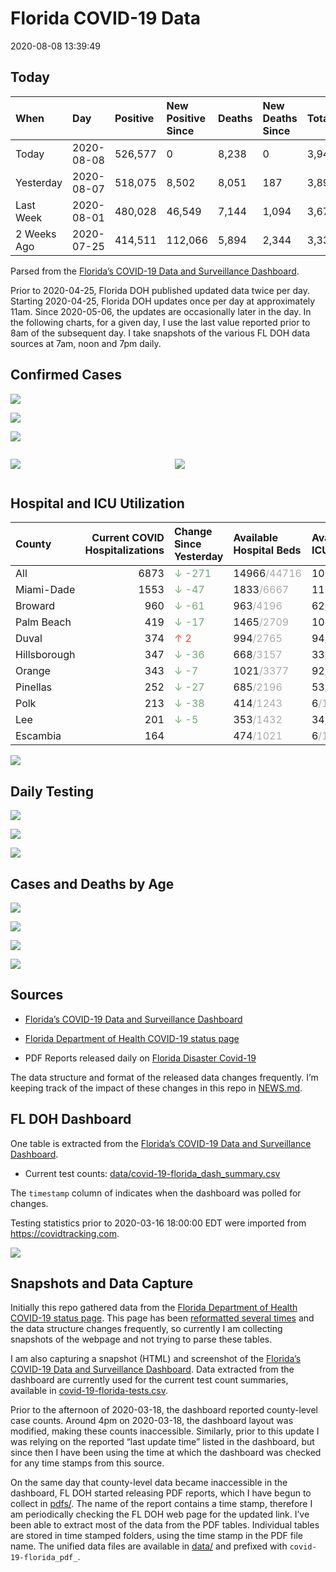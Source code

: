 Florida COVID-19 Data
================
2020-08-08 13:39:49

## Today

| When        | Day        | Positive | New Positive Since | Deaths | New Deaths Since | Total     |
| :---------- | :--------- | :------- | :----------------- | :----- | :--------------- | :-------- |
| Today       | 2020-08-08 | 526,577  | 0                  | 8,238  | 0                | 3,945,872 |
| Yesterday   | 2020-08-07 | 518,075  | 8,502              | 8,051  | 187              | 3,896,939 |
| Last Week   | 2020-08-01 | 480,028  | 46,549             | 7,144  | 1,094            | 3,679,443 |
| 2 Weeks Ago | 2020-07-25 | 414,511  | 112,066            | 5,894  | 2,344            | 3,336,377 |

Parsed from the [Florida’s COVID-19 Data and Surveillance
Dashboard](https://fdoh.maps.arcgis.com/apps/opsdashboard/index.html#/8d0de33f260d444c852a615dc7837c86).

Prior to 2020-04-25, Florida DOH published updated data twice per day.
Starting 2020-04-25, Florida DOH updates once per day at approximately
11am. Since 2020-05-06, the updates are occasionally later in the day.
In the following charts, for a given day, I use the last value reported
prior to 8am of the subsequent day. I take snapshots of the various FL
DOH data sources at 7am, noon and 7pm daily.

## Confirmed Cases

![](plots/covid-19-florida-daily-test-changes.png)

![](plots/covid-19-florida-deaths-by-day.png)

![](plots/covid-19-florida-county-top-6.png)

<div class="columns">

<div class="column is-full-mobile">

![](plots/covid-19-florida-testing.png)

</div>

<div class="column is-full-mobile">

![](plots/covid-19-florida-total-positive.png)

</div>

</div>

## Hospital and ICU Utilization

| County       | Current COVID Hospitalizations | Change Since Yesterday                     | Available Hospital Beds                      | Available ICU Beds                         |
| :----------- | -----------------------------: | :----------------------------------------- | :------------------------------------------- | :----------------------------------------- |
| All          |                           6873 | <span style="color: #6BAA75">↓ -271</span> | 14966<span style="color: #aaa">/44716</span> | 1079<span style="color: #aaa">/5111</span> |
| Miami-Dade   |                           1553 | <span style="color: #6BAA75">↓ -47</span>  | 1833<span style="color: #aaa">/6667</span>   | 113<span style="color: #aaa">/887</span>   |
| Broward      |                            960 | <span style="color: #6BAA75">↓ -61</span>  | 963<span style="color: #aaa">/4196</span>    | 62<span style="color: #aaa">/466</span>    |
| Palm Beach   |                            419 | <span style="color: #6BAA75">↓ -17</span>  | 1465<span style="color: #aaa">/2709</span>   | 108<span style="color: #aaa">/309</span>   |
| Duval        |                            374 | <span style="color: #EC4E20">↑ 2</span>    | 994<span style="color: #aaa">/2765</span>    | 94<span style="color: #aaa">/347</span>    |
| Hillsborough |                            347 | <span style="color: #6BAA75">↓ -36</span>  | 668<span style="color: #aaa">/3157</span>    | 33<span style="color: #aaa">/366</span>    |
| Orange       |                            343 | <span style="color: #6BAA75">↓ -7</span>   | 1021<span style="color: #aaa">/3377</span>   | 92<span style="color: #aaa">/280</span>    |
| Pinellas     |                            252 | <span style="color: #6BAA75">↓ -27</span>  | 685<span style="color: #aaa">/2196</span>    | 53<span style="color: #aaa">/234</span>    |
| Polk         |                            213 | <span style="color: #6BAA75">↓ -38</span>  | 414<span style="color: #aaa">/1243</span>    | 6<span style="color: #aaa">/152</span>     |
| Lee          |                            201 | <span style="color: #6BAA75">↓ -5</span>   | 353<span style="color: #aaa">/1432</span>    | 34<span style="color: #aaa">/107</span>    |
| Escambia     |                            164 |                                            | 474<span style="color: #aaa">/1021</span>    | 6<span style="color: #aaa">/141</span>     |

![](plots/covid-19-florida-icu-usage.png)

## Daily Testing

![](plots/covid-19-florida-tests-per-case.png)

<!-- ![](plots/covid-19-florida-change-new-cases.png) -->

![](plots/covid-19-florida-tests-percent-positive.png)

![](plots/covid-19-florida-test-and-case-growth.png)

## Cases and Deaths by Age

![](plots/covid-19-florida-weekly-events-by-age.png)

![](plots/covid-19-florida-age.png)

![](plots/covid-19-florida-age-deaths.png)

![](plots/covid-19-florida-age-sex.png)

## Sources

  - [Florida’s COVID-19 Data and Surveillance
    Dashboard](https://fdoh.maps.arcgis.com/apps/opsdashboard/index.html#/8d0de33f260d444c852a615dc7837c86)

  - [Florida Department of Health COVID-19 status
    page](http://www.floridahealth.gov/diseases-and-conditions/COVID-19/)

  - PDF Reports released daily on [Florida Disaster
    Covid-19](http://www.floridahealth.gov/diseases-and-conditions/COVID-19/)

The data structure and format of the released data changes frequently.
I’m keeping track of the impact of these changes in this repo in
[NEWS.md](NEWS.md).

## FL DOH Dashboard

One table is extracted from the [Florida’s COVID-19 Data and
Surveillance
Dashboard](https://fdoh.maps.arcgis.com/apps/opsdashboard/index.html#/8d0de33f260d444c852a615dc7837c86).

  - Current test counts:
    [data/covid-19-florida\_dash\_summary.csv](data/covid-19-florida_dash_summary.csv)

The `timestamp` column of indicates when the dashboard was polled for
changes.

Testing statistics prior to 2020-03-16 18:00:00 EDT were imported from
<https://covidtracking.com>.

![](screenshots/fodh_maps_arcgis_com__apps__opsdashboard.png)

## Snapshots and Data Capture

Initially this repo gathered data from the [Florida Department of Health
COVID-19 status
page](http://www.floridahealth.gov/diseases-and-conditions/COVID-19/).
This page has been [reformatted several
times](screenshots/floridahealth_gov__diseases-and-conditions__COVID-19.png)
and the data structure changes frequently, so currently I am collecting
snapshots of the webpage and not trying to parse these tables.

I am also capturing a snapshot (HTML) and screenshot of the [Florida’s
COVID-19 Data and Surveillance
Dashboard](https://fdoh.maps.arcgis.com/apps/opsdashboard/index.html#/8d0de33f260d444c852a615dc7837c86).
Data extracted from the dashboard are currently used for the current
test count summaries, available in
[covid-19-florida-tests.csv](covid-19-florida-tests.csv).

Prior to the afternoon of 2020-03-18, the dashboard reported
county-level case counts. Around 4pm on 2020-03-18, the dashboard layout
was modified, making these counts inaccessible. Similarly, prior to this
update I was relying on the reported “last update time” listed in the
dashboard, but since then I have been using the time at which the
dashboard was checked for any time stamps from this source.

On the same day that county-level data became inaccessible in the
dashboard, FL DOH started releasing PDF reports, which I have begun to
collect in [pdfs/](pdfs/). The name of the report contains a time stamp,
therefore I am periodically checking the FL DOH web page for the updated
link. I’ve been able to extract most of the data from the PDF tables.
Individual tables are stored in time stamped folders, using the time
stamp in the PDF file name. The unified data files are available in
[data/](data/) and prefixed with `covid-19-florida_pdf_`.

